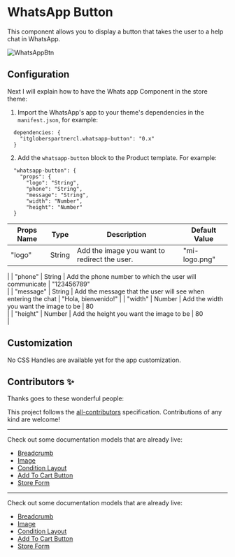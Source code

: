 # WhatsApp Button

This component allows you to display a button that takes the user to a help chat in WhatsApp.

![WhatsAppBtn](../docs/whatsappbtn.png)

## Configuration 

Next I will explain how to have the Whats app Component in the store theme:

1. Import the WhatsApp's app to your theme's dependencies in the `manifest.json`, for example:

```
  dependencies: {
    "itgloberspartnercl.whatsapp-button": "0.x"
  }
```

2. Add the `whatsapp-button` block to the Product template. For example:
```
  "whatsapp-button": {
    "props": {
      "logo": "String",
      "phone": "String",
      "message": "String",
      "width": "Number",
      "height": "Number"
  }
```

| Props Name | Type   | Description                                                   | Default Value                                                                   |
|------------|--------|---------------------------------------------------------------|---------------------------------------------------------------------------------|
| "logo"     | String | Add the image you want to redirect the user.                  | "mi-logo.png"
|
| "phone"    | String | Add the phone number to which the user will communicate       | "123456789"                                                                   
|
| "message"  | String | Add the message that the user will see when entering the chat | "Hola, bienvenido!"
|
| "width"    | Number | Add the width you want the image to be                        | 80                                                                            
|
| "height"   | Number | Add the height you want the image to be                       | 80                                                                            
|


## Customization

No CSS Handles are available yet for the app customization.

<!-- DOCS-IGNORE:start -->

## Contributors ✨

Thanks goes to these wonderful people:

<!-- ALL-CONTRIBUTORS-LIST:START - Do not remove or modify this section -->
<!-- prettier-ignore-start -->
<!-- markdownlint-disable -->
<!-- markdownlint-enable -->
<!-- prettier-ignore-end -->
<!-- ALL-CONTRIBUTORS-LIST:END -->

This project follows the [all-contributors](https://github.com/all-contributors/all-contributors) specification. Contributions of any kind are welcome!

<!-- DOCS-IGNORE:end -->

---- 

Check out some documentation models that are already live: 
- [Breadcrumb](https://github.com/vtex-apps/breadcrumb)
- [Image](https://vtex.io/docs/components/general/vtex.store-components/image)
- [Condition Layout](https://vtex.io/docs/components/all/vtex.condition-layout@1.1.6/)
- [Add To Cart Button](https://vtex.io/docs/components/content-blocks/vtex.add-to-cart-button@0.9.0/)
- [Store Form](https://vtex.io/docs/components/all/vtex.store-form@0.3.4/)

---- 

Check out some documentation models that are already live: 
- [Breadcrumb](https://github.com/vtex-apps/breadcrumb)
- [Image](https://vtex.io/docs/components/general/vtex.store-components/image)
- [Condition Layout](https://vtex.io/docs/components/all/vtex.condition-layout@1.1.6/)
- [Add To Cart Button](https://vtex.io/docs/components/content-blocks/vtex.add-to-cart-button@0.9.0/)
- [Store Form](https://vtex.io/docs/components/all/vtex.store-form@0.3.4/)
